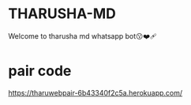 # THARUSHA-MD
Welcome to tharusha md whatsapp bot😗❤️‍🩹

# pair code

https://tharuwebpair-6b43340f2c5a.herokuapp.com/

